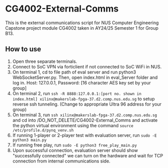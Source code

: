 # CG4002-External-Comms

This is the external communications script for NUS Computer Engineering Capstone project module CG4002 taken in AY24/25 Semester 1 for Group B13.

## How to use

1) Open three separate terminals.
2) Connect to SoC VPN via forticlient if not connected to SoC WiFi in NUS.
3) On terminal 1, cd to file path of eval server and run python3 WebSocketServer.py. Then, open index.html in eval_Server folder and log in. Host: 127.0.0.1, Password: [16 character AES key set by your group]
4) On terminal 2, run `ssh -R 8888:127.0.0.1:[port no. shown in index.html] xilinx@makerslab-fpga-37.d2.comp.nus.edu.sg` to setup reverse ssh tunneling. (Change to appropriate Ultra 96 address for your group)
5) On terminal 3, run `ssh xilinx@makerslab-fpga-37.d2.comp.nus.edu.sg` and cd into /DO_NOT_DELETE/CG4002-External_Comms and activate the python virtual environment using the command `source /etc/profile.d/pynq_venv.sh`
5) If running 1-player or 2-player test with evaluation server, run `sudo -E python3 main.py`
6) If running free play, run `sudo -E python3 free_play_main.py`
7) Upon successful connection, evaluation server should show "successfully connected" we can turn on the hardware and wait for TCP connection from internal communications side.
